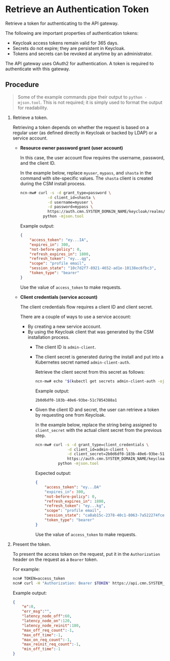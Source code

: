 # Retrieve an Authentication Token

Retrieve a token for authenticating to the API gateway.

The following are important properties of authentication tokens:

- Keycloak access tokens remain valid for 365 days.
- Secrets do not expire; they are persistent in Keycloak.
- Tokens and secrets can be revoked at anytime by an administrator.

The API gateway uses OAuth2 for authentication. A token is required to authenticate with this gateway.

## Procedure

> Some of the example commands pipe their output to `python -mjson.tool`. This is not required; it is simply used to format the output for readability.

1. Retrieve a token.

   Retrieving a token depends on whether the request is based on a regular user \(as defined directly in Keycloak or backed by LDAP\) or a service account.

    - **Resource owner password grant \(user account\)**

        In this case, the user account flow requires the username, password, and the client ID.

        In the example below, replace `myuser`, `mypass`, and `shasta` in the command with site-specific values. The `shasta` client is created during the CSM install process.

        ```bash
        ncn-mw# curl -s -d grant_type=password \
                    -d client_id=shasta \
                    -d username=myuser \
                    -d password=mypass \
                    https://auth.cmn.SYSTEM_DOMAIN_NAME/keycloak/realms/shasta/protocol/openid-connect/token |
                  python -mjson.tool
        ```

        Example output:

        ```json
        {
            "access_token": "ey...IA",
            "expires_in": 300,
            "not-before-policy": 0,
            "refresh_expires_in": 1800,
            "refresh_token": "ey...qg",
            "scope": "profile email",
            "session_state": "10c7d2f7-8921-4652-ad1e-10138ec6fbc3",
            "token_type": "bearer"
        }
        ```

       Use the value of `access_token` to make requests.

    - **Client credentials \(service account\)**

        The client credentials flow requires a client ID and client secret.

        There are a couple of ways to use a service account:

        - By creating a new service account.
        - By using the Keycloak client that was generated by the CSM installation process.
          - The client ID is `admin-client`.
          - The client secret is generated during the install and put into a Kubernetes secret named `admin-client-auth`.

              Retrieve the client secret from this secret as follows:

              ```bash
              ncn-mw# echo "$(kubectl get secrets admin-client-auth -ojsonpath='{.data.client-secret}' | base64 -d)"
              ```

              Example output:

              ```text
              2b0d6df0-183b-40e6-93be-51c7854388a1
              ```

          - Given the client ID and secret, the user can retrieve a token by requesting one from Keycloak.

              In the example below, replace the string being assigned to `client_secret` with the actual client secret from the previous step.

              ```bash
              ncn-mw# curl -s -d grant_type=client_credentials \
                            -d client_id=admin-client \
                            -d client_secret=2b0d6df0-183b-40e6-93be-51c7854388a1 \
                            https://auth.cmn.SYSTEM_DOMAIN_NAME/keycloak/realms/shasta/protocol/openid-connect/token |
                        python -mjson.tool
              ```

              Expected output:

              ```json
              {
                  "access_token": "ey...DA"
                  "expires_in": 300,
                  "not-before-policy": 0,
                  "refresh_expires_in": 1800,
                  "refresh_token": "ey...kg",
                  "scope": "profile email",
                  "session_state": "ca8ab15c-2378-40c1-8063-7a522274fce0",
                  "token_type": "bearer"
              }
              ```

              Use the value of `access_token` to make requests.

1. Present the token.

    To present the access token on the request, put it in the `Authorization` header on the request as a `Bearer` token.

    For example:

    ```bash
    ncn# TOKEN=access_token
    ncn# curl -H "Authorization: Bearer $TOKEN" https://api.cmn.SYSTEM_DOMAIN_NAME/apis/capmc/capmc/get_node_rules
    ```

    Example output:

    ```json
    {
        "e":0,
        "err_msg":"",
        "latency_node_off":60,
        "latency_node_on":120,
        "latency_node_reinit":180,
        "max_off_req_count":-1,
        "max_off_time":-1,
        "max_on_req_count":-1,
        "max_reinit_req_count":-1,
        "min_off_time":-1
    }
    ```
